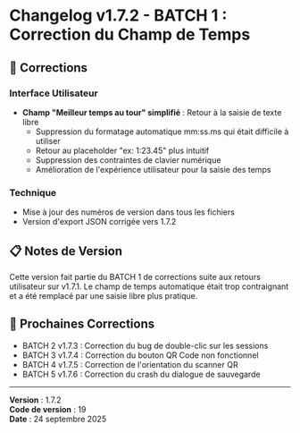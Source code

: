 # Changelog v1.7.2 - BATCH 1 : Correction du Champ de Temps

## 🔧 Corrections

### Interface Utilisateur
- **Champ "Meilleur temps au tour" simplifié** : Retour à la saisie de texte libre
  - Suppression du formatage automatique mm:ss.ms qui était difficile à utiliser
  - Retour au placeholder "ex: 1:23.45" plus intuitif
  - Suppression des contraintes de clavier numérique
  - Amélioration de l'expérience utilisateur pour la saisie des temps

### Technique
- Mise à jour des numéros de version dans tous les fichiers
- Version d'export JSON corrigée vers 1.7.2

## 📋 Notes de Version
Cette version fait partie du BATCH 1 de corrections suite aux retours utilisateur sur v1.7.1. Le champ de temps automatique était trop contraignant et a été remplacé par une saisie libre plus pratique.

## 🔄 Prochaines Corrections
- BATCH 2 v1.7.3 : Correction du bug de double-clic sur les sessions
- BATCH 3 v1.7.4 : Correction du bouton QR Code non fonctionnel
- BATCH 4 v1.7.5 : Correction de l'orientation du scanner QR
- BATCH 5 v1.7.6 : Correction du crash du dialogue de sauvegarde

---
**Version** : 1.7.2  
**Code de version** : 19  
**Date** : 24 septembre 2025